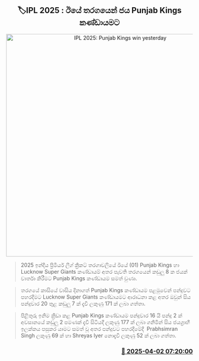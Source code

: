 <p align='center'><b><h2 align='center' title='IPL 2025: Punjab Kings win yesterday's match'>🏷IPL 2025 : ඊයේ තරගයෙන් ජය Punjab Kings කණ්ඩායමට
</h2></b></p>
<p align='center'><img src='https://helakuru.sgp1.cdn.digitaloceanspaces.com/esana/images/lib/ipl-2025-new.jpg' width='600' alt='IPL 2025: Punjab Kings win yesterday's match'></p>

> 2025 ඉන්දීය ප්‍රිමියර් ලීග් ක්‍රිකට් තරගාවලියේ ඊයේ (01) Punjab Kings හා Lucknow Super Giants කණ්ඩ‍ායම් අතර පැවති තරගයෙන් කඩුලු 8 ක ජයක් වාර්තා කිරීමට Punjab Kings කණ්ඩායම සමත් වුණා.

> තරගයේ කාසියේ වාසිය දිනාගත් Punjab Kings කණ්ඩායම පළමුවෙන් පන්දුවට පහරදීමට Lucknow Super Giants කණ්ඩ‍ායමට ආරාධනා කළ අතර ඔවුන් සිය පන්දුවාර 20 තුළ කඩුලු 7 ක් දැවී ලකුණු 171 ක් ලබා ගත්තා.

> පිළිතුරු ඉනිම ක්‍රීඩා කළ Punjab Kings කණ්ඩායම පන්දුවාර 16 යි පන්දු 2 ක් අවසානයේ කඩුලු 2 පමණක් දැවී සිටියදී ලකුණු 177 ක් ලබා ගනිමින් සිය ජයග්‍රාහී ඉලක්කය පසුකර යාමට සමත් වූ අතර පන්දුවට පහරදී‍මේදී  Prabhsimran Singh ලකුණු 69 ක් හා Shreyas Iyer නොදැවී ලකුණු 52 ක් ලබා ගත්තා.



<h3 align='right'><a href='https://www.helakuru.lk/esana/p/108867/'>📅 2025-04-02 07:20:00</a></h3>
